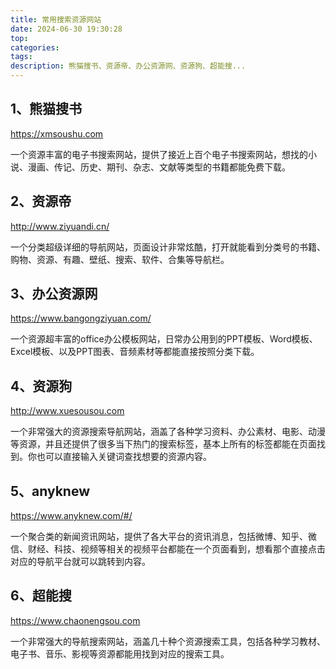 ```yaml
---
title: 常用搜索资源网站
date: 2024-06-30 19:30:28
top:
categories:
tags:
description: 熊猫搜书、资源帝、办公资源网、资源狗、超能搜...
---
```

## 1、熊猫搜书

https://xmsoushu.com

一个资源丰富的电子书搜索网站，提供了接近上百个电子书搜索网站，想找的小说、漫画、传记、历史、期刊、杂志、文献等类型的书籍都能免费下载。

## 2、资源帝

http://www.ziyuandi.cn/

一个分类超级详细的导航网站，页面设计非常炫酷，打开就能看到分类号的书籍、购物、资源、有趣、壁纸、搜索、软件、合集等导航栏。

## 3、办公资源网

https://www.bangongziyuan.com/

一个资源超丰富的office办公模板网站，日常办公用到的PPT模板、Word模板、Excel模板、以及PPT图表、音频素材等都能直接按照分类下载。

## 4、资源狗

http://www.xuesousou.com

一个非常强大的资源搜索导航网站，涵盖了各种学习资料、办公素材、电影、动漫等资源，并且还提供了很多当下热门的搜索标签，基本上所有的标签都能在页面找到。你也可以直接输入关键词查找想要的资源内容。

## 5、anyknew

https://www.anyknew.com/#/

一个聚合类的新闻资讯网站，提供了各大平台的资讯消息，包括微博、知乎、微信、财经、科技、视频等相关的视频平台都能在一个页面看到，想看那个直接点击对应的导航平台就可以跳转到内容。

## 6、超能搜

https://www.chaonengsou.com

一个非常强大的导航搜索网站，涵盖几十种个资源搜索工具，包括各种学习教材、电子书、音乐、影视等资源都能用找到对应的搜索工具。